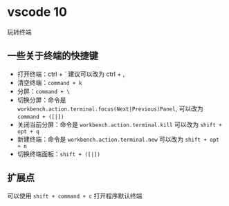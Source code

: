 # vscode 10

玩转终端

## 一些关于终端的快捷键

- 打开终端：ctrl + ` 建议可以改为 ctrl + ,
- 清空终端：`command + k`
- 分屏：`command + \`
- 切换分屏：命令是 `workbench.action.terminal.focus(Next|Previous)Panel`, 可以改为 `command + ([|])` 
- 关闭当前分屏：命令是 `workbench.action.terminal.kill` 可以改为 `shift + opt + q`
- 新建终端：命令是 `workbench.action.terminal.new` 可以改为 `shift + opt + n`
- 切换终端面板：`shift + ([|])`

## 扩展点

可以使用 `shift + command + c` 打开程序默认终端